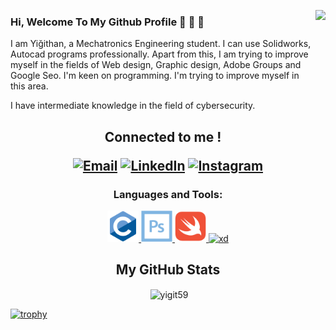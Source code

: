 <img src="https://i.imgur.com/GN7rRxC.gif" align ="right" widht="200" height="200"> </a>

</p>

### Hi, Welcome To My Github Profile 👋 👋 👋

I am Yiğithan, a Mechatronics Engineering student. I can use Solidworks, Autocad programs professionally. Apart from this, I am trying to improve myself in the fields of Web design, Graphic design, Adobe Groups and Google Seo. I'm keen on programming. I'm trying to improve myself in this area.

I have intermediate knowledge in the field of cybersecurity.

<h2  align="center" <font color="pink"> Connected to me !

<p align="center">
<a href="mailto:bozkurt.59.59@gmail.com"><img alt="Email" src="https://img.shields.io/badge/Email-bozkurt.59.59@gmail.com-green?style=flat&logo=gmail"></a>
<a href="https://www.linkedin.com/in/yigit59/" target="_blank"><img alt="LinkedIn" src="https://img.shields.io/badge/LinkedIn-@yigit59-blue?style=flat&logo=linkedin"></a>
<a href="https://www.instagram.com/yigitcaglaar/"><img alt="Instagram" src="https://img.shields.io/badge/Instagram-yigitcaglaar-pink?style=flat-square&logo=instagram"></a>
</p>

<h3 align="center">Languages and Tools:</h3>
<p align="center"> <a href="https://www.cprogramming.com/" target="_blank" rel="noreferrer"> <img src="https://raw.githubusercontent.com/devicons/devicon/master/icons/c/c-original.svg" alt="c" width="50" height="50"/> </a> <a href="https://www.photoshop.com/en" target="_blank" rel="noreferrer"> <img src="https://raw.githubusercontent.com/devicons/devicon/master/icons/photoshop/photoshop-line.svg" alt="photoshop" width="50" height="50"/> </a> <a href="https://developer.apple.com/swift/" target="_blank" rel="noreferrer"> <img src="https://raw.githubusercontent.com/devicons/devicon/master/icons/swift/swift-original.svg" alt="swift" width="50" height="50"/> </a> <a href="https://www.adobe.com/products/xd.html" target="_blank" rel="noreferrer"> <img src="https://cdn.worldvectorlogo.com/logos/adobe-xd.svg" alt="xd" width="50" height="50"/> </a> </p>

<h2 align="center">My GitHub Stats </h2>
<p align="center">
  &nbsp;<img align="center" src="https://github-readme-stats.vercel.app/api?username=yigit59&show_icons=true&locale=en" alt="yigit59" /></p>
  
  [![trophy](https://github-profile-trophy.vercel.app/?username=yigit59)](https://github.com/yigit59/github-profile-trophy)
